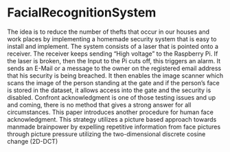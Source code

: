 # FacialRecognitionSystem
The idea is to reduce the number of thefts that occur in our houses and work places by implementing a homemade security system that is easy to install and implement. The system consists of a laser that is pointed onto a receiver. The receiver keeps sending “High voltage” to the Raspberry Pi. If the laser is broken, then the Input to the Pi cuts off, this triggers an alarm. It sends an E-Mail or a message to the owner on the registered email address that his security is being breached. It then enables the image scanner which scans the image of the person standing at the gate and if the person’s face is stored in the dataset, it allows access into the gate and the security is disabled. Confront acknowledgment is one of those testing issues and up and coming, there is no method that gives a strong answer for all circumstances. This paper introduces another procedure for human face acknowledgment. This strategy utilizes a picture based approach towards manmade brainpower by expelling repetitive information from face pictures through picture pressure utilizing the two-dimensional discrete cosine change (2D-DCT)
